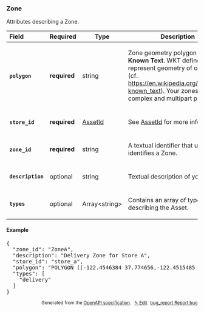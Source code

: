 <!--- This is a generated file, do not edit! -->
<!--- [START woosmap_http_schema_zone] -->
<h3 class="schema-object" id="Zone">Zone</h3>

Attributes describing a Zone.

| Field                                                                                               | Required     | Type                          | Description                                                                                                                                                                                                                                                                                                                                |
| :-------------------------------------------------------------------------------------------------- | ------------ | ----------------------------- | ------------------------------------------------------------------------------------------------------------------------------------------------------------------------------------------------------------------------------------------------------------------------------------------------------------------------------------------ |
| <h4 id="Zone-polygon" class="add-link schema-object-property-key"><code>polygon</code></h4>         | **required** | string                        | <div class="nonref-property-description"><p>Zone geometry polygon as <strong>Well Known Text</strong>. WKT defines how to represent geometry of one object (cf. <a href="https://en.wikipedia.org/wiki/Well-known_text)">https://en.wikipedia.org/wiki/Well-known_text)</a>. Your zones could be complex and multipart polygons.</p></div> |
| <h4 id="Zone-store_id" class="add-link schema-object-property-key"><code>store_id</code></h4>       | **required** | [AssetId](#AssetId "AssetId") | See [AssetId](#AssetId "AssetId") for more information.                                                                                                                                                                                                                                                                                    |
| <h4 id="Zone-zone_id" class="add-link schema-object-property-key"><code>zone_id</code></h4>         | **required** | string                        | <div class="nonref-property-description"><p>A textual identifier that uniquely identifies a Zone.</p></div>                                                                                                                                                                                                                                |
| <h4 id="Zone-description" class="add-link schema-object-property-key"><code>description</code></h4> | optional     | string                        | <div class="nonref-property-description"><p>Textual description of your Zone</p></div>                                                                                                                                                                                                                                                     |
| <h4 id="Zone-types" class="add-link schema-object-property-key"><code>types</code></h4>             | optional     | Array&lt;string&gt;           | <div class="nonref-property-description"><p>Contains an array of types describing the Asset.</p></div>                                                                                                                                                                                                                                     |

<h4 class="schema-object-example" id="Zone-example">Example</h4>

<pre class="notranslate lang-json prettyprint">{
  "zone_id": "ZoneA",
  "description": "Delivery Zone for Store A",
  "store_id": "store_a",
  "polygon": "POLYGON ((-122.4546384 37.774656,-122.4515485 37.7595934,-122.4354306 37.7602172,-122.4333707 37.7512596,-122.423071 37.7511239,-122.4242726 37.7687665,-122.4259893 37.7691736,-122.4289075 37.7732444,-122.4306241 37.7850483,-122.4472753 37.7830133,-122.445902 37.7759581,-122.4546384 37.774656))",
  "types": [
    "delivery"
  ]
}</pre>

<p style="text-align: right; font-size: smaller;">Generated from the <a data-label="openapi-github" href="https://github.com/woosmap/openapi-specification" title="Woosmap OpenAPI Specification" class="external">OpenAPI specification</a>.
<a data-label="openapi-github-woosmap-http-schema-zone" data-action="edit" style="margin-left: 5px;" href="https://github.com/woosmap/openapi-specification/blob/main/specification/schemas/Zone.yml" title="Edit on GitHub">✎ Edit</a>
<a data-label="openapi-github-woosmap-http-schema-zone" data-action="bug" style="margin-left: 5px;" href="https://github.com/woosmap/openapi-specification/issues/new?assignees=&labels=type%3A+bug%2C+triage+me&template=bug_report.md&title=[schemas] Bug - Zone" title="File bug for schemas on GitHub"><span class="material-icons">bug_report</span> Report bug</a>
</p>

<!--- [END woosmap_http_schema_zone] -->
